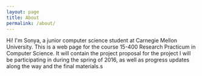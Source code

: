```yaml
---
layout: page
title: About
permalink: /about/
---
```


Hi! I'm Sonya, a junior computer science student at Carnegie Mellon University.
This is a web page for the course 15-400 Research Practicum in Computer Science.
It will contain the project proposal for the project I will be participating in
during the spring of 2016, as well as progress updates along the way and the
final materials.s
